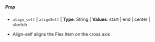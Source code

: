 ##### Prop

* `align_self` | `alignSelf` | **Type**: String | **Values**: start | end | center | stretch 

- Align-self aligns the Flex Item on the cross axis
